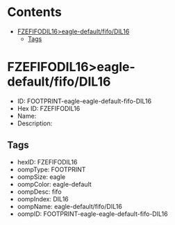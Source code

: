 



Contents
========

* [FZEFIFODIL16>eagle-default/fifo/DIL16](#fzefifodil16eagle-defaultfifodil16)
	* [Tags](#tags)

# FZEFIFODIL16>eagle-default/fifo/DIL16

- ID: FOOTPRINT-eagle-eagle-default-fifo-DIL16
- Hex ID: FZEFIFODIL16
- Name: 
- Description: 

## Tags

- hexID: FZEFIFODIL16
- oompType: FOOTPRINT
- oompSize: eagle
- oompColor: eagle-default
- oompDesc: fifo
- oompIndex: DIL16
- oompName: eagle-default/fifo/DIL16
- oompID: FOOTPRINT-eagle-eagle-default-fifo-DIL16
